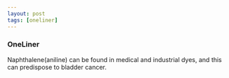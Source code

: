 ```yaml
---
layout: post
tags: [oneliner]
---
```



### OneLiner

Naphthalene(aniline) can be found in medical and industrial dyes, and this can predispose to bladder cancer.
